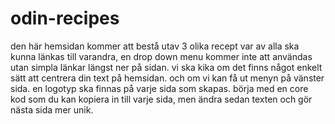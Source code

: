 # odin-recipes

den här hemsidan kommer att bestå utav 3 olika recept var av alla ska kunna länkas till varandra, en drop down menu kommer inte att användas utan simpla länkar längst ner på sidan. vi ska kika om det finns något enkelt sätt att centrera din text på hemsidan. och om vi kan få ut menyn på vänster sida. en logotyp ska finnas på varje sida som skapas. börja med en core kod som du kan kopiera in till varje sida, men ändra sedan texten och gör nästa sida mer unik.